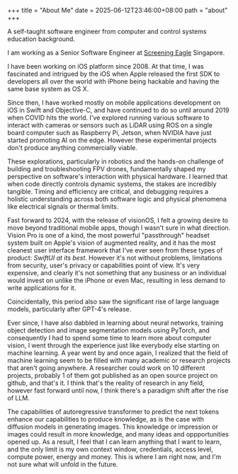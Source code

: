 +++
title = "About Me"
date = 2025-06-12T23:46:00+08:00
path = "about"
+++

A self-taught software engineer from computer and control systems education background.

I am working as a Senior Software Engineer at [Screening Eagle](https://screeningeagle.com/) Singapore.

I have been working on iOS platform since 2008. At that time, I was fascinated and intrigued by the iOS when Apple released the first SDK to developers all over the world with iPhone being hackable and having the same base system as OS X.

Since then, I have worked mostly on mobile applications development on iOS in Swift and Objective-C, and have continued to do so until around 2019 when COVID hits the world. I've explored running various software to interact with cameras or sensors such as LiDAR using ROS on a single board computer such as Raspberry Pi, Jetson, when NVIDIA have just started promoting AI on the edge. However these experimental projects don't produce anything commercially viable.

These explorations, particularly in robotics and the hands-on challenge of building and troubleshooting FPV drones, fundamentally shaped my perspective on software's interaction with physical hardware. I learned that when code directly controls dynamic systems, the stakes are incredibly tangible. Timing and efficiency are critical, and debugging requires a holistic understanding across both software logic and physical phenomena like electrical signals or thermal limits.

Fast forward to 2024, with the release of visionOS, I felt a growing desire to move beyond traditional mobile apps, though I wasn't sure in what direction. Vision Pro is one of a kind, the most powerful "passthrough" headset system built on Apple's vision of augmented reality, and it has the most cleanest user interface framework that I've ever seen from these types of product: *SwiftUI at its best*. However it's not without problems, limitations from security, user's privacy or capabilities point of view. It's very expensive, and clearly it's not something that any business or an individual would invest on unlike the iPhone or even Mac, resulting in less demand to write applications for it.

Coincidentally, this period also saw the significant rise of large language models, particularly after GPT-4's release.

Ever since, I have also dabbled in learning about neural networks, training object detection and image segmentation models using PyTorch, and consequently I had to spend some time to learn more about computer vision, I went through the experience just like everybody else starting on machine learning. A year went by and once again, I realized that the field of machine learning seem to be filled with many academic or research projects that aren't going anywhere. A researcher could work on 10 different projects, probably 1 of them got published as an open source project on github, and that's it. I think that's the reality of research in any field, however fast forward until now, I think there's a paradigm shift after the rise of LLM.

The capabilities of autoregressive transformer to predict the next tokens enhance our capabilities to produce knowledge, as is the case with diffusion models in generating images. This knowledge or impression or images could result in more knowledge, and many ideas and oppportunities opened up. As a result, I feel that I can learn anything that I want to learn, and the only limit is my own context window, credentials, access level, compute power, energy and money. This is where I am right now, and I'm not sure what will unfold in the future.
